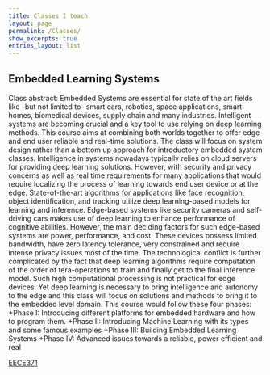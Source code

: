 ```yaml
---
title: Classes I teach
layout: page
permalink: /Classes/
show_excerpts: true
entries_layout: list
---
```


## Embedded Learning Systems

Class abstract: Embedded Systems are essential for state of the art fields like -but not limited to- smart cars, robotics, space applications, smart homes, biomedical devices, supply chain and many industries. Intelligent systems are becoming crucial and a key tool to use relying on deep learning methods. This course aims at combining both worlds together to offer edge and end user reliable and real-time solutions. The class will focus on system design rather than a bottom up approach for introductory embedded system classes.
Intelligence in systems nowadays typically relies on cloud servers for providing deep learning solutions. However, with security and privacy concerns as well as real time requirements for many applications that would require localizing the process of learning towards end user device or at the edge. State-of-the-art algorithms for applications like face recognition, object identification, and tracking utilize deep learning-based models for learning and inference. Edge-based systems like security cameras and self-driving cars makes use of deep learning to enhance performance of cognitive abilities. However, the main deciding factors for such edge-based systems are power, performance, and cost. These devices possess limited bandwidth, have zero latency tolerance, very constrained and require intense privacy issues most of the time. The technological conflict is further complicated by the fact that deep learning algorithms require computation of the order of tera-operations to train and finally get to the final inference model. Such high computational processing is not practical for edge devices. Yet deep learning is necessary to bring intelligence and autonomy to the edge and this class will focus on solutions and methods to bring it to the embedded level domain. 
This course would follow these four phases: 
+Phase I: Introducing different platforms for embedded hardware and how to program them.
+Phase II: Introducing Machine Learning with its types and some famous examples 
+Phase III: Building Embedded Learning Systems
+Phase IV: Advanced issues towards a reliable, power efficient and real

[EECE371](http:\\ul-eece371-s19.github.io)